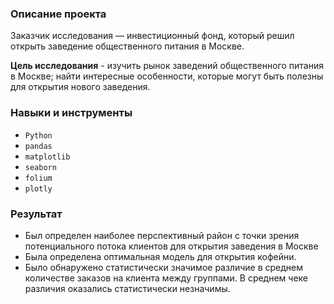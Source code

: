 ### Описание проекта

Заказчик исследования — инвестиционный фонд, который решил открыть заведение общественного питания в Москве. 

**Цель исследования** - изучить рынок заведений общественного питания в Москве; найти интересные особенности, которые могут быть полезны для открытия нового заведения.

### Навыки и инструменты

- `Python`
- `pandas`
- `matplotlib`
- `seaborn`
- `folium`
- `plotly`

### Результат

- Был определен наиболее перспективный район с точки зрения потенциального потока клиентов для открытия заведения в Москве
- Была определена оптимальная модель для открытия кофейни.
- Было обнаружено статистически значимое различие в среднем количестве заказов на клиента между группами. В среднем чеке различия оказались статистически незначимы.

